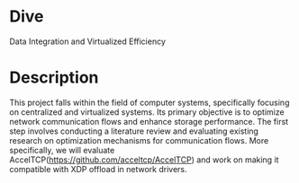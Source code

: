 # Dive
Data Integration and Virtualized Efficiency
# Description
This project falls within the field of computer systems, specifically focusing on centralized and virtualized systems. 
Its primary objective is to optimize network communication flows and enhance storage performance. 
The first step involves conducting a literature review and evaluating existing research on optimization mechanisms for communication flows.
More specifically, we will evaluate AccelTCP(https://github.com/acceltcp/AccelTCP) and work on making it compatible with XDP offload in network drivers.
